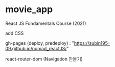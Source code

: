 # movie_app

React JS Fundamentals Course (2021)

add CSS

gh-pages (deploy, predeploy) :  "https://subin195-09.github.io/nomad_reactJS/"

react-router-dom (Navigation 만들기)
